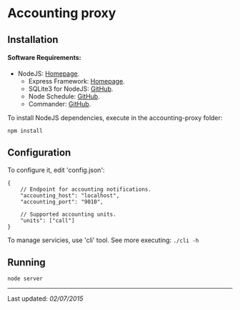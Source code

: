 # Accounting proxy
## Installation
#### Software Requirements:
- NodeJS: [Homepage](http://nodejs.org/).
    + Express Framework: [Homepage](http://expressjs.com/).
    + SQLite3 for NodeJS: [GitHub](https://github.com/felixge/node-mysql).
    + Node Schedule: [GitHub](https://github.com/node-schedule/node-schedule).
    + Commander: [GitHub](https://github.com/tj/commander.js).


To install NodeJS dependencies, execute in the accounting-proxy folder:
```
npm install
```

## Configuration
To configure it, edit 'config.json':
```
{
    // Endpoint for accounting notifications.
    "accounting_host": "localhost",
    "accounting_port": "9010",

    // Supported accounting units.
    "units": ["call"]
}
```

To manage servicies, use 'cli' tool. See more executing: `./cli -h`

## Running
```
node server
```

---
Last updated: _02/07/2015_
